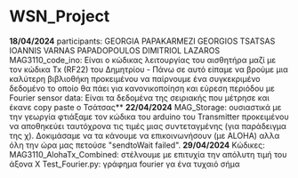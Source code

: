 # WSN_Project

**18/04/2024**
participants:
             GEORGIA PAPAKARMEZI GEORGIOS TSATSAS IOANNIS VARNAS PAPADOPOULOS DIMITRIOL LAZAROS
MAG3110_code_ino:
   Είναι ο κώδικας λειτουργίας του αισθητήρα μαζί με τον κώδικα Tx (RF22) του Δημητρίου
	 - Πάνω σε αυτό είπαμε να βρούμε μια καλύτερη βιβλιοθήκη προκειμένου να παίρνουμε ένα συγκεκριμένο δεδομένο το οποίο θα πάει για κανονικοποίηση και εύρεση περιόδου με Fourier
sensor data:
    Είναι τα δεδομένα της σειριακής που μέτρησε και έκανε copy paste ο Τσάτσας**
**22/04/2024**
MAG_Storage:
	ουσιαστικά με την γεωργία φτιάξαμε τον κώδικα του arduino του Transmitter προκειμένου να αποθηκεύει ταυτόχρονα τις τιμές μιας συντεταγμένης (για παράδειγμα της χ).
 	Δοκιμάσαμε να τα κάνουμε να επικοινωνήσουν (με ALOHA) αλλα όλη την ώρα μας πετούσε "sendtoWait failed".
**29/04/2024**
Κώδικες:
       MAG3110_AlohaTx_Combined:   στέλνουμε με επιτυχία την απόλυτη τιμή του άξονα Χ
       Test_Fourier.py:            γράφημα fourier γα ένα τυχαιό σήμα
             
